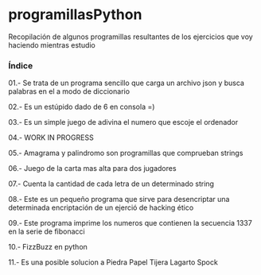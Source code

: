 # programillasPython
Recopilación de algunos programillas resultantes de los ejercicios que voy haciendo mientras estudio

### Índice

01.- Se trata de un programa sencillo que carga un archivo json y busca palabras en el a modo de diccionario

02.- Es un estúpido dado de 6 en consola =)

03.- Es un simple juego de adivina el numero que escoje el ordenador

04.- WORK IN PROGRESS

05.- Amagrama y palindromo son programillas que comprueban strings

06.- Juego de la carta mas alta para dos jugadores

07.- Cuenta la cantidad de cada letra de un determinado string

08.- Este es un pequeño programa que sirve para desencriptar una determinada encriptación de un ejerció de hacking ético

09.- Este programa imprime los numeros que contienen la secuencia 1337 en la serie de fibonacci

10.- FizzBuzz en python

11.- Es una posible solucion a Piedra Papel Tijera Lagarto Spock
